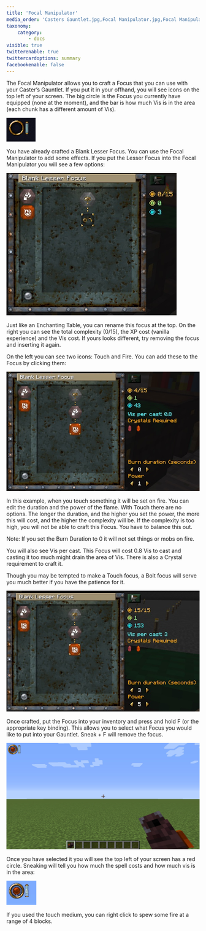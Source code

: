 ```yaml
---
title: 'Focal Manipulator'
media_order: 'Casters Gauntlet.jpg,Focal Manipulator.jpg,Focal Manipulator example.jpg,Focal Manipulator example 2.jpg,Casters Gauntlet holding.jpg,Casters Gauntlet shift.jpg'
taxonomy:
    category:
        - docs
visible: true
twitterenable: true
twittercardoptions: summary
facebookenable: false
---
```


The Focal Manipulator allows you to craft a Focus that you can use with your Caster’s Gauntlet. If you put it in your offhand, you will see icons on the top left of your screen. The big circle is the Focus you currently have equipped (none at the moment), and the bar is how much Vis is in the area (each chunk has a different amount of Vis). 

![](Casters%20Gauntlet.jpg)

You have already crafted a Blank Lesser Focus. You can use the Focal Manipulator to add some effects. If you put the Lesser Focus into the Focal Manipulator you will see a few options:

![](Focal%20Manipulator.jpg)

Just like an Enchanting Table, you can rename this focus at the top. On the right you can see the total complexity (0/15), the XP cost (vanilla experience) and the Vis cost. If yours looks different, try removing the focus and inserting it again.

On the left you can see two icons: Touch and Fire. You can add these to the Focus by clicking them:

![](Focal%20Manipulator%20example.jpg)

In this example, when you touch something it will be set on fire. You can edit the duration and the power of the flame. With Touch there are no options. The longer the duration, and the higher you set the power, the more this will cost, and the higher the complexity will be. If the complexity is too high, you will not be able to craft this Focus. You have to balance this out.

Note: If you set the Burn Duration to 0 it will not set things or mobs on fire.

You will also see Vis per cast. This Focus will cost 0.8 Vis to cast and casting it too much might drain the area of Vis. There is also a Crystal requirement to craft it. 

Though you may be tempted to make a Touch focus, a Bolt focus will serve you much better if you have the patience for it.

![](Focal%20Manipulator%20example%202.jpg)

Once crafted, put the Focus into your inventory and press and hold F (or the appropriate key binding). This allows you to select what Focus you would like to put into your Gauntlet. Sneak + F will remove the focus.

![](Casters%20Gauntlet%20holding.jpg)

Once you have selected it you will see the top left of your screen has a red circle. Sneaking will tell you how much the spell costs and how much vis is in the area:

![](Casters%20Gauntlet%20shift.jpg)

If you used the touch medium, you can right click to spew some fire at a range of 4 blocks.


